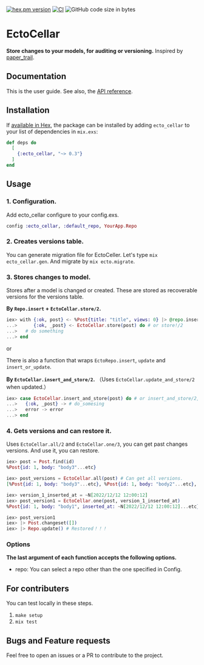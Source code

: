 <!-- @format -->

[![hex.pm version](https://img.shields.io/hexpm/v/ecto_cellar.svg)](https://hex.pm/packages/ecto_cellar)
[![CI](https://github.com/tashirosota/ecto_cellar/actions/workflows/ci.yml/badge.svg)](https://github.com/tashirosota/ecto_cellar/actions/workflows/ci.yml)
![GitHub code size in bytes](https://img.shields.io/github/languages/code-size/tashirosota/ecto_cellar)

# EctoCellar

**Store changes to your models, for auditing or versioning.**
Inspired by [paper_trail](https://github.com/paper-trail-gem/paper_trail).

## Documentation

This is the user guide. See also, the [API reference](https://hexdocs.pm/ecto_cellar).

## Installation

If [available in Hex](https://hex.pm/docs/publish), the package can be installed
by adding `ecto_cellar` to your list of dependencies in `mix.exs`:

```elixir
def deps do
  [
    {:ecto_cellar, "~> 0.3"}
  ]
end
```

## Usage

### 1. Configuration.

Add ecto_cellar configure to your config.exs.

```elixir
config :ecto_cellar, :default_repo, YourApp.Repo
```

### 2. Creates versions table.

You can generate migration file for EctoCeller.
Let's type `mix ecto_cellar.gen`.
And migrate by `mix ecto.migrate`.

### 3. Stores changes to model.

Stores after a model is changed or created.
These are stored as recoverable versions for the versions table.

**By `Repo.insert` + `EctoCellar.store/2`.**

```elixir
iex> with {:ok, post} <- %Post{title: "title", views: 0} |> @repo.insert(),
...>      {:ok, _post} <- EctoCellar.store(post) do # or store!/2
...>   # do something
...> end
```

or

There is also a function that wraps `EctoRepo.insert`, `update` and `insert_or_update`.

**By `EctoCellar.insert_and_store/2`.**
（Uses `EctoCellar.update_and_store/2` when updated.）

```elixir
iex> case EctoCellar.insert_and_store(post) do # or insert_and_store/2, insert_or_update_and_store/2
...>   {:ok, _post} -> # do_somesing
...>   error -> error
...> end
```

### 4. Gets versions and can restore it.

Uses `EctoCellar.all/2` and `EctoCellar.one/3`, you can get past changes versions.
And use it, you can restore.

```elixir
iex> post = Post.find(id)
%Post{id: 1, body: "body3"...etc}

iex> post_versions = EctoCellar.all(post) # Can get all versions.
[%Post{id: 1, body: "body3"...etc}, %Post{id: 1, body: "body2"...etc}, %Post{id: 1, body: "body1"...etc}]

iex> version_1_inserted_at = ~N[2022/12/12 12:00:12]
iex> post_version1 = EctoCellar.one(post, version_1_inserted_at)
%Post{id: 1, body: "body1", inserted_at: ~N[2022/12/12 12:00:12]...etc}

iex> post_version1
iex> |> Post.changeset([])
iex> |> Repo.update() # Restored！！！
```

### Options

**The last argument of each function accepts the following options.**

- repo: You can select a repo other than the one specified in Config.

## For contributers

You can test locally in these steps.

1. `make setup`
2. `mix test`

## Bugs and Feature requests

Feel free to open an issues or a PR to contribute to the project.
